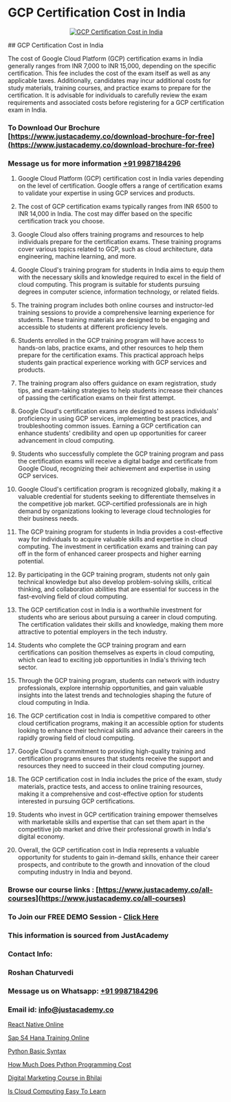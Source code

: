 # GCP Certification Cost in India

<p align="center">
  <a href="https://justacademy.co/course-detail/gcp-certification-training">
    <img src="https://justacademy.co/storage2/course_image/1711619517_course_image.webp" alt="GCP Certification Cost in India">
  </a>
</p>
## GCP Certification Cost in India

The cost of Google Cloud Platform (GCP) certification exams in India generally ranges from INR 7,000 to INR 15,000, depending on the specific certification. This fee includes the cost of the exam itself as well as any applicable taxes. Additionally, candidates may incur additional costs for study materials, training courses, and practice exams to prepare for the certification. It is advisable for individuals to carefully review the exam requirements and associated costs before registering for a GCP certification exam in India.
### To Download Our Brochure [https://www.justacademy.co/download-brochure-for-free](https://www.justacademy.co/download-brochure-for-free)
### Message us for more information [+91 9987184296](https://api.whatsapp.com/send?phone=919987184296)
1) Google Cloud Platform (GCP) certification cost in India varies depending on the level of certification. Google offers a range of certification exams to validate your expertise in using GCP services and products.

2) The cost of GCP certification exams typically ranges from INR 6500 to INR 14,000 in India. The cost may differ based on the specific certification track you choose.

3) Google Cloud also offers training programs and resources to help individuals prepare for the certification exams. These training programs cover various topics related to GCP, such as cloud architecture, data engineering, machine learning, and more.

4) Google Cloud's training program for students in India aims to equip them with the necessary skills and knowledge required to excel in the field of cloud computing. This program is suitable for students pursuing degrees in computer science, information technology, or related fields.

5) The training program includes both online courses and instructor-led training sessions to provide a comprehensive learning experience for students. These training materials are designed to be engaging and accessible to students at different proficiency levels.

6) Students enrolled in the GCP training program will have access to hands-on labs, practice exams, and other resources to help them prepare for the certification exams. This practical approach helps students gain practical experience working with GCP services and products.

7) The training program also offers guidance on exam registration, study tips, and exam-taking strategies to help students increase their chances of passing the certification exams on their first attempt.

8) Google Cloud's certification exams are designed to assess individuals' proficiency in using GCP services, implementing best practices, and troubleshooting common issues. Earning a GCP certification can enhance students' credibility and open up opportunities for career advancement in cloud computing.

9) Students who successfully complete the GCP training program and pass the certification exams will receive a digital badge and certificate from Google Cloud, recognizing their achievement and expertise in using GCP services.

10) Google Cloud's certification program is recognized globally, making it a valuable credential for students seeking to differentiate themselves in the competitive job market. GCP-certified professionals are in high demand by organizations looking to leverage cloud technologies for their business needs.

11) The GCP training program for students in India provides a cost-effective way for individuals to acquire valuable skills and expertise in cloud computing. The investment in certification exams and training can pay off in the form of enhanced career prospects and higher earning potential.

12) By participating in the GCP training program, students not only gain technical knowledge but also develop problem-solving skills, critical thinking, and collaboration abilities that are essential for success in the fast-evolving field of cloud computing.

13) The GCP certification cost in India is a worthwhile investment for students who are serious about pursuing a career in cloud computing. The certification validates their skills and knowledge, making them more attractive to potential employers in the tech industry.

14) Students who complete the GCP training program and earn certifications can position themselves as experts in cloud computing, which can lead to exciting job opportunities in India's thriving tech sector.

15) Through the GCP training program, students can network with industry professionals, explore internship opportunities, and gain valuable insights into the latest trends and technologies shaping the future of cloud computing in India.

16) The GCP certification cost in India is competitive compared to other cloud certification programs, making it an accessible option for students looking to enhance their technical skills and advance their careers in the rapidly growing field of cloud computing.

17) Google Cloud's commitment to providing high-quality training and certification programs ensures that students receive the support and resources they need to succeed in their cloud computing journey.

18) The GCP certification cost in India includes the price of the exam, study materials, practice tests, and access to online training resources, making it a comprehensive and cost-effective option for students interested in pursuing GCP certifications.

19) Students who invest in GCP certification training empower themselves with marketable skills and expertise that can set them apart in the competitive job market and drive their professional growth in India's digital economy.

20) Overall, the GCP certification cost in India represents a valuable opportunity for students to gain in-demand skills, enhance their career prospects, and contribute to the growth and innovation of the cloud computing industry in India and beyond.

### Browse our course links : [https://www.justacademy.co/all-courses](https://www.justacademy.co/all-courses) 
### To Join our FREE DEMO Session - [Click Here](https://www.justacademy.co/register-for-course-demo)


### This information is sourced from JustAcademy
### Contact Info:
### Roshan Chaturvedi
### Message us on Whatsapp: [+91 9987184296](https://api.whatsapp.com/send?phone=919987184296)
### Email id: [info@justacademy.co](mailto:info@justacademy.co)
                
[React Native Online](https://www.linkedin.com/pulse/react-native-online-justacademyderby-mvsje?trackingId=vLog%2FYIXRSVdUwoQBebT9Q%3D%3D&lipi=urn%3Ali%3Apage%3Ad_flagship3_company_admin%3BkRT1kc0YQHOTvx7WftmAwA%3D%3D)

[Sap S4 Hana Training Online](https://www.linkedin.com/pulse/sap-s4-hana-training-online-justacademy-pune-rsulc/)

[Python Basic Syntax](https://medium.com/@AkashSingh2052/python-basic-syntax-c40490ad4eba)

[How Much Does Python Programming Cost](https://medium.com/@justacademytraining/how-much-does-python-programming-cost-d0a77427f2e5)

[Digital Marketing Course in Bhilai](https://justacademyin.github.io/justacademy/digital-marketing-course-in-bhilai)

[Is Cloud Computing Easy To Learn](https://justacademyin.github.io/justacademy/is-cloud-computing-easy-to-learn)

